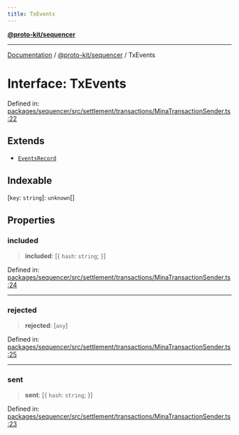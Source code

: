 ```yaml
---
title: TxEvents
---
```


[**@proto-kit/sequencer**](../README.md)

***

[Documentation](../../../README.md) / [@proto-kit/sequencer](../README.md) / TxEvents

# Interface: TxEvents

Defined in: [packages/sequencer/src/settlement/transactions/MinaTransactionSender.ts:22](https://github.com/proto-kit/framework/blob/28efa802e3737fc3b77339148b307ef7246f3ef1/packages/sequencer/src/settlement/transactions/MinaTransactionSender.ts#L22)

## Extends

- [`EventsRecord`](../../common/type-aliases/EventsRecord.md)

## Indexable

\[`key`: `string`\]: `unknown`[]

## Properties

### included

> **included**: \[\{ `hash`: `string`; \}\]

Defined in: [packages/sequencer/src/settlement/transactions/MinaTransactionSender.ts:24](https://github.com/proto-kit/framework/blob/28efa802e3737fc3b77339148b307ef7246f3ef1/packages/sequencer/src/settlement/transactions/MinaTransactionSender.ts#L24)

***

### rejected

> **rejected**: \[`any`\]

Defined in: [packages/sequencer/src/settlement/transactions/MinaTransactionSender.ts:25](https://github.com/proto-kit/framework/blob/28efa802e3737fc3b77339148b307ef7246f3ef1/packages/sequencer/src/settlement/transactions/MinaTransactionSender.ts#L25)

***

### sent

> **sent**: \[\{ `hash`: `string`; \}\]

Defined in: [packages/sequencer/src/settlement/transactions/MinaTransactionSender.ts:23](https://github.com/proto-kit/framework/blob/28efa802e3737fc3b77339148b307ef7246f3ef1/packages/sequencer/src/settlement/transactions/MinaTransactionSender.ts#L23)
